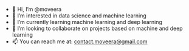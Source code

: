 - 👋 Hi, I’m @moveera
- 👀 I’m interested in data science and machine learning
- 🌱 I’m currently learning machine learning and deep learning 
- 💞️ I’m looking to collaborate on projects based on machine and deep learning
- 📫 You can reach me at: contact.moveera@gmail.com

<!---
moveera/moveera is a ✨ special ✨ repository because its `README.md` (this file) appears on your GitHub profile.
You can click the Preview link to take a look at your changes.
--->
